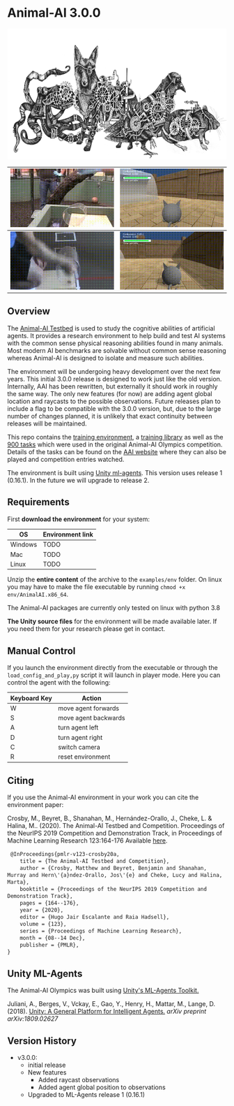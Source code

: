# Animal-AI 3.0.0

<p align="center">
  <img height="300" src="figs/steampunkFOURcrop.png">
</p>


| ![](figs/animal-cyl-fail.gif) | ![](figs/agent-cyl-fail.gif) |
|---|---|
| ![](figs/animal-cyl-pass.gif) | ![](figs/agent-cyl-pass.gif) |

## Overview

The [Animal-AI Testbed](http://animalaiolympics.com/AAI) is used to study the cognitive abilities of artificial agents. It provides a research environment to help build and test AI systems with the common sense physical reasoning abilities found in many animals. Most modern AI benchmarks are solvable without common sense reasoning whereas Animal-AI is designed to isolate and measure such abilities.

The environment will be undergoing heavy development over the next few years. This initial 3.0.0 release is designed to work just like the old version. Internally, AAI has been rewritten, but externally it should work in roughly the same way. The only new features (for now) are adding agent global location and raycasts to the possible observations. Future releases plan to include a flag to be compatible with the 3.0.0 version, but, due to the large number of changes planned, it is unlikely that exact continuity between releases will be maintained.

This repo contains the [training environment](animalai), a [training library](animalai_train) as well as the [900 tasks](competition_configurations) which were used in the original Animal-AI Olympics competition. Details of the tasks can be found on the [AAI website](http://animalaiolympics.com/AAI/testbed) where they can also be played and competition entries watched.

The environment is built using [Unity ml-agents](https://github.com/Unity-Technologies/ml-agents/tree/master/docs). This version uses release 1 (0.16.1). In the future we will upgrade to release 2.

## Requirements

First **download the environment** for your system:

| OS | Environment link |
| --- | --- |
| Windows | TODO |
| Mac | TODO |
| Linux |  TODO |

Unzip the **entire content** of the archive to the `examples/env` folder. On linux you may have to make the file executable by running `chmod +x env/AnimalAI.x86_64`.

The Animal-AI packages are currently only tested on linux with python 3.8

**The Unity source files** for the environment will be made available later. If you need them for your research please get in contact. 

## Manual Control

If you launch the environment directly from the executable or through the `load_config_and_play,py` script it will launch
 in player mode. Here you can control the agent with the following:

| Keyboard Key  | Action    |
| --- | --- |
| W   | move agent forwards |
| S   | move agent backwards|
| A   | turn agent left     |
| D   | turn agent right    |
| C   | switch camera       |
| R   | reset environment   |

## Citing
If you use the Animal-AI environment in your work you can cite the environment paper:

 Crosby, M., Beyret, B., Shanahan, M., Hernández-Orallo, J., Cheke, L. & Halina, M.. (2020). The Animal-AI Testbed and Competition. Proceedings of the NeurIPS 2019 Competition and Demonstration Track, in Proceedings of Machine Learning Research 123:164-176 Available [here](http://proceedings.mlr.press/v123/crosby20a.html).
```
 @InProceedings{pmlr-v123-crosby20a, 
    title = {The Animal-AI Testbed and Competition}, 
    author = {Crosby, Matthew and Beyret, Benjamin and Shanahan, Murray and Hern\'{a}ndez-Orallo, Jos\'{e} and Cheke, Lucy and Halina, Marta}, 
    booktitle = {Proceedings of the NeurIPS 2019 Competition and Demonstration Track}, 
    pages = {164--176}, 
    year = {2020}, 
    editor = {Hugo Jair Escalante and Raia Hadsell}, 
    volume = {123}, 
    series = {Proceedings of Machine Learning Research}, 
    month = {08--14 Dec}, 
    publisher = {PMLR}, 
} 
```

## Unity ML-Agents

The Animal-AI Olympics was built using [Unity's ML-Agents Toolkit.](https://github.com/Unity-Technologies/ml-agents)

Juliani, A., Berges, V., Vckay, E., Gao, Y., Henry, H., Mattar, M., Lange, D. (2018). [Unity: A General Platform for 
Intelligent Agents.](https://arxiv.org/abs/1809.02627) *arXiv preprint arXiv:1809.02627*

## Version History

- v3.0.0: 
  - initial release
  - New features
    - Added raycast observations
    - Added agent global position to observations
  - Upgraded to ML-Agents release 1 (0.16.1)
    
